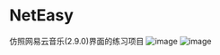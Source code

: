 # NetEasy
仿照网易云音乐(2.9.0)界面的练习项目
![image](https://github.com/xoder-me/NetEasy/raw/master/screenshots/a.png)
![image](https://github.com/xoder-me/NetEasy/raw/master/screenshots/b.png)
